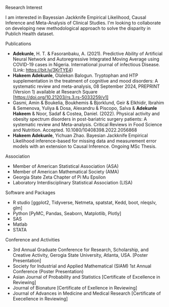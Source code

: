 Research Interest

I am interested in Bayessian Jackknife Empirical Likelihood, Causal Inference and Meta-Analysis of Clinical Studies. 
I'm looking to collaborate on developing new methodological approach to solve the disparity in Publich Health dataset.

Publications
-  **Adekunle**, H. T. & Fasoranbaku, A. (2021). Predictive Ability of Artificial Neural Network and Autoregressive Integrated Moving Average using COVID-19 cases in Nigeria. International journal of infectious Disease. (Link: https://bit.ly/3KrTYE4)
-  **Hakeem Adekunle**, Olalekan Balogun. Tryptophan and HTP supplementation in the treatment of cognitive and mood disorders: A systematic review and meta-analysis, 08 September 2024, PREPRINT (Version 1) available at Research Square [https://doi.org/10.21203/rs.3.rs-5033259/v1]
-  Gasmi, Amin & Boukelia, Boukhemis & Bjorklund, Geir & Elkhidir, Ibrahim & Semenova, Yuliya & Dosa, Alexandru & Piscopo, Salva & **Adekunle Hakeem** & Noor, Sadaf & Costea, Daniel. (2022). Physical activity and obesity spectrum disorders in post-bariatric surgery patients: A systematic review and Meta-analysis. Critical Reviews in Food Science and Nutrition. Accepted. 10.1080/10408398.2022.2056868
-  **Hakeem Adekunle**, Yichuan Zhao. Bayesian Jackknife Empirical Likelihood inference-based for missing data and measurement error models with an extension to Causal Inference. Ongoing MSc Thesis.

Association 
-  Member of American Statistical Association (ASA)
-  Member of American Mathematical Society (AMA)
-  Georgia State Zeta Chapter of Pi Mu Epsilon
-  Laboratory Interdisciplinary Statistical Association (LISA)

Software and Packages

- R studio [ggplot2, Tidyverse, Netmeta, spatstat, Kedd, boot, nleqslv, glm]
- Python [PyMC, Pandas, Seaborn, Matplotlib, Plotly]
- SAS
- Matlab
- STATA
  
Conference and Activities

- 3rd Annual Graduate Conference for Research, Scholarship, and Creative Activity, Gerogia State University, Atlanta, USA. [Poster Presentation]
- Society for Industrial and Applied Mathematical (SIAM) 1st Annual Conference (Poster Presentation)
- Asian Journal of Probability and Statistics [Certificate of Excellence in Reviewing]
- Journal of Bionature [Certificate of Exellence in Reviewing]
- Journal of Advances in Medicine and Medical Research [Certificate of Execellence in Reviewing]
<!---
toptee2020/toptee2020 is a ✨ special ✨ repository because its `README.md` (this file) appears on your GitHub profile.
You can click the Preview link to take a look at your changes.
--->
